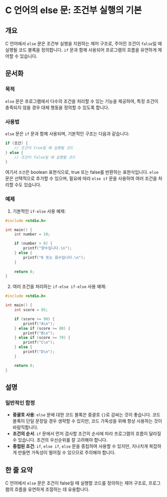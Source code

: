 <!--
Meta Description: # C 언어의 else 문: 조건부 실행의 기본 ## 개요 C 언어에서 `else` 문은 조건부 실행을 지원하는 제어 구조로, 주어진 조건이 `false`일 때 실행될 코드 블록을 정의합니다. `if` 문과 함께 사용되어 프로그램의 흐름을 유연하게 제어할 수 있습니다....
Meta Keywords: else, printf, 조건이, int, score
-->

# C 언어의 else 문: 조건부 실행의 기본

## 개요
C 언어에서 `else` 문은 조건부 실행을 지원하는 제어 구조로, 주어진 조건이 `false`일 때 실행될 코드 블록을 정의합니다. `if` 문과 함께 사용되어 프로그램의 흐름을 유연하게 제어할 수 있습니다.

## 문서화
### 목적
`else` 문은 프로그램에서 다수의 조건을 처리할 수 있는 기능을 제공하여, 특정 조건이 충족되지 않을 경우 대체 행동을 정의할 수 있도록 합니다.

### 사용법
`else` 문은 `if` 문과 함께 사용되며, 기본적인 구조는 다음과 같습니다:

```c
if (조건) {
    // 조건이 true일 때 실행될 코드
} else {
    // 조건이 false일 때 실행될 코드
}
```

여기서 `조건`은 boolean 표현식으로, true 또는 false를 반환하는 표현식입니다. `else` 문은 선택적으로 추가할 수 있으며, 필요에 따라 `else if` 문을 사용하여 여러 조건을 처리할 수도 있습니다.

### 예제
1. 기본적인 `if-else` 사용 예제:
```c
#include <stdio.h>

int main() {
    int number = 10;

    if (number > 0) {
        printf("양수입니다.\n");
    } else {
        printf("0 또는 음수입니다.\n");
    }
    
    return 0;
}
```

2. 여러 조건을 처리하는 `if-else if-else` 사용 예제:
```c
#include <stdio.h>

int main() {
    int score = 85;

    if (score >= 90) {
        printf("A\n");
    } else if (score >= 80) {
        printf("B\n");
    } else if (score >= 70) {
        printf("C\n");
    } else {
        printf("D\n");
    }

    return 0;
}
```

## 설명
### 일반적인 함정
- **중괄호 사용**: `else` 문에 대한 코드 블록은 중괄호 `{}`로 감싸는 것이 좋습니다. 코드 블록이 단일 문장일 경우 생략할 수 있지만, 코드 가독성을 위해 항상 사용하는 것이 바람직합니다.
- **조건의 순서**: `if` 문에서 먼저 검사할 조건의 순서에 따라 프로그램의 흐름이 달라질 수 있습니다. 조건의 우선순위를 잘 고려해야 합니다.
- **중첩된 조건**: `if`, `else if`, `else` 문을 중첩하여 사용할 수 있지만, 지나치게 복잡하게 만들면 가독성이 떨어질 수 있으므로 주의해야 합니다.

## 한 줄 요약
C 언어에서 `else` 문은 조건이 false일 때 실행할 코드를 정의하는 제어 구조로, 프로그램의 흐름을 유연하게 조절하는 데 유용합니다.